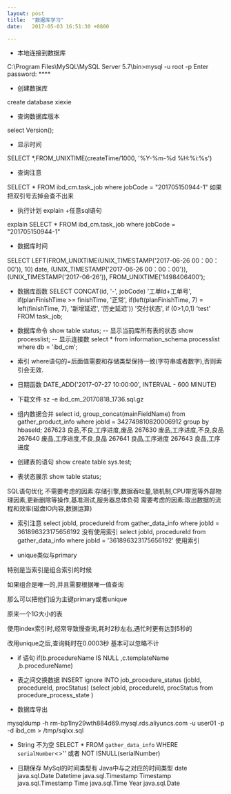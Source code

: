 ```yaml
---
layout: post
title:  "数据库学习"
date:   2017-05-03 16:51:30 +0800

---
```

* 本地连接到数据库

C:\Program Files\MySQL\MySQL Server 5.7\bin>mysql -u root -p
Enter password: **** <br>

* 创建数据库

create database xiexie

* 查询数据库版本

select Version();

* 显示时间

SELECT *,FROM_UNIXTIME(createTime/1000, '%Y-%m-%d %H:%i:%s') 

* 查询注意

SELECT * FROM ibd_cm.task_job where jobCode = "201705150944-1" 如果把双引号去掉会查不出来

* 执行计划 explain +任意sql语句

explain SELECT * FROM ibd_cm.task_job where jobCode = "201705150944-1"
<br>

* 数据库时间

SELECT
    LEFT(FROM_UNIXTIME(UNIX_TIMESTAMP('2017-06-26 00：00：00')),
        10) date,
    (UNIX_TIMESTAMP('2017-06-26 00：00：00')),
    (UNIX_TIMESTAMP('2017-06-26')),
    FROM_UNIXTIME('1498406400');

* 数据库函数
SELECT
    CONCAT(id, '-', jobCode) '工单Id+工单号',
    if(planFinishTime >= finishTime, '正常', if(left(planFinishTime, 7) = left(finishTime, 7), '新增延迟', '历史延迟'))    '交付状态',
    if (0>1,0,1) 'test'
FROM
    task_job;

* 数据库命令
    show table status;  -- 显示当前库所有表的状态
    show processlist;   -- 显示连接数
    select * from information_schema.processlist  where db = 'ibd_cm';

* 索引
where语句的=后面值需要和存储类型保持一致(字符串或者数字),否则索引会无效.

* 日期函数
DATE_ADD('2017-07-27 10:00:00', INTERVAL - 600 MINUTE)

* 下载文件
sz -e ibd_cm_20170818_1736.sql.gz

* 组内数据合并
select id, group_concat(mainFieldName) from gather_product_info where jobId = 342749810820006912 group by hbaseId;
267623	良品,不良,工序进度,废品
267630	废品,工序进度,不良,良品
267640	废品,工序进度,不良,良品
267641	良品,工序进度
267643	良品,工序进度

* 创建表的语句
show create table sys.test;

 * 表状态展示
show table status;

SQL语句优化
不需要考虑的因素:存储引擎,数据吞吐量,锁机制,CPU带宽等外部物理因素,更新删除等操作,基准测试,服务器总体负荷
需要考虑的因素:取出数据的流程和效率(磁盘IO内容,数据运算)

* 索引注意
select  jobId, procedureId from gather_data_info where jobId = 361896323175656192     没有使用索引
select  jobId, procedureId from gather_data_info where jobId = '361896323175656192'   使用索引

* unique类似与primary

特别是当索引是组合索引的时候

如果组合是唯一的,并且需要根据唯一值查询

那么可以把他们设为主键primary或者unique

原来一个1G大小的表

使用index索引时,经常导致慢查询,耗时2秒左右,遇忙时更有达到5秒的

改用unique之后,查询耗时在0.0003秒 基本可以忽略不计

* if 语句
if(b.procedureName IS NULL ,c.templateName ,b.procedureName)

* 表之间交换数据
INSERT ignore INTO job_procedure_status
(jobId, procedureId, procStatus)
(select jobId, procedureId, procStatus from procedure_process_state )

* 数据库导出

mysqldump -h rm-bp1lny29wth884d69.mysql.rds.aliyuncs.com -u user01 -p -d ibd_cm > /tmp/sqlxx.sql

* String 不为空
SELECT * FROM `gather_data_info` WHERE `serialNumber`<>'' 或者 NOT ISNULL(serialNumber)

* 日期保存
MySql的时间类型有          Java中与之对应的时间类型
date                                           java.sql.Date
Datetime                                    java.sql.Timestamp
Timestamp                                  java.sql.Timestamp
Time                                          java.sql.Time
Year                                           java.sql.Date




